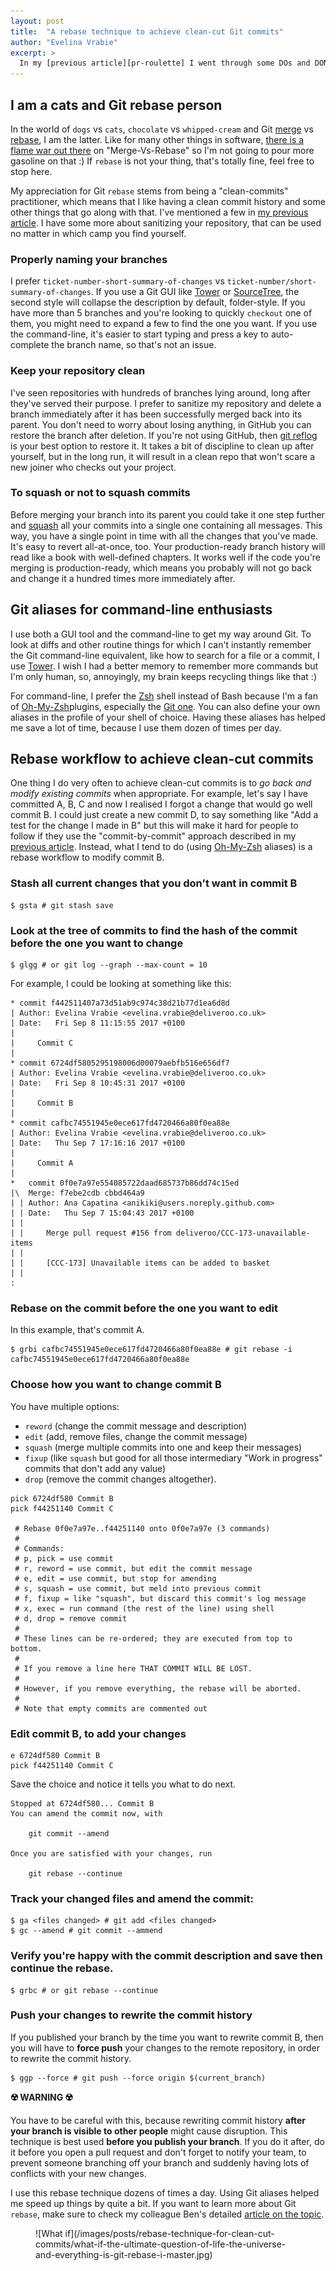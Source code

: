 ```yaml
---
layout: post
title:  "A rebase technique to achieve clean-cut Git commits"
author: "Evelina Vrabie"
excerpt: >
  In my [previous article][pr-roulette] I went through some DOs and DON'Ts for mastering Pull Requests and get them reviewed as quick as possible. I'm following that by illustrating a Git rebase technique that can help you achieve clean-cut commits which allow your reviewers to read your PR like a story with well-defined chapters.
---
```


## I am a cats and Git rebase person

In the world of `dogs` vs `cats`, `chocolate` vs `whipped-cream` and Git [merge][git-merge] vs [rebase][git-rebase], I am the latter. Like for many other things in software, [there is a flame war out there][so-merge-vs-rebase] on "Merge-Vs-Rebase" so I'm not going to pour more gasoline on that :) If `rebase` is not your thing, that's totally fine, feel free to stop here.


My appreciation for Git `rebase` stems from being a "clean-commits" practitioner, which means that I like having a clean commit history and some other things that go along with that. I've mentioned a few in [my previous article][pr-roulette]. I have some more about sanitizing your repository, that can be used no matter in which camp you find yourself.

### Properly naming your branches 

I prefer `ticket-number-short-summary-of-changes` vs `ticket-number/short-summary-of-changes`. If you use a Git GUI like [Tower][git-tower] or [SourceTree][sourcetree], the second style will collapse the description by default, folder-style. If you have more than 5 branches and you're looking to quickly `checkout` one of them, you might need to expand a few to find the one you want. If you use the command-line, it's easier to start typing and press a key to auto-complete the branch name, so that's not an issue. 

### Keep your repository clean

I've seen repositories with hundreds of branches lying around, long after they've served their purpose. I prefer to sanitize my repository and delete a branch immediately after it has been successfully merged back into its parent. You don't need to worry about losing anything, in GitHub you can restore the branch after deletion. If you're not using GitHub, then [git reflog][git-reflog] is your best option to restore it. It takes a bit of discipline to clean up after yourself, but in the long run, it will result in a clean repo that won't scare a new joiner who checks out your project.

### To squash or not to squash commits

Before merging your branch into its parent you could take it one step further and [squash][git-commit] all your commits into a single one containing all messages. This way, you have a single point in time with all the changes that you've made. It's easy to revert all-at-once, too. Your production-ready branch history will read like a book with well-defined chapters. It works well if the code you're merging is production-ready, which means you probably will not go back and change it a hundred times more immediately after.

## Git aliases for command-line enthusiasts

I use both a GUI tool and the command-line to get my way around Git. To look at diffs and other routine things for which I can't instantly remember the Git command-line equivalent, like how to search for a file or a commit, I use [Tower][git-tower]. I wish I had a better memory to remember more commands but I'm only human, so, annoyingly, my brain keeps recycling things like that :)

For command-line, I prefer the [Zsh][zsh-shell] shell instead of Bash because I'm a fan of [Oh-My-Zsh][oh-my-zsh ]plugins, especially the [Git one][git-aliases]. You can also define your own aliases in the profile of your shell of choice. Having these aliases has helped me save a lot of time, because I use them dozen of times per day.

## Rebase workflow to achieve clean-cut commits

One thing I do very often to achieve clean-cut commits is to _go back and modify existing commits_ when appropriate.
For example, let's say I have committed A, B, C and now I realised I forgot a change that would go well commit B. 
I could just create a new commit D, to say something like "Add a test for the change I made in B" but this will make it hard for people to follow if they use the "commit-by-commit" approach described in my [previous article][pr-roulette]. 
Instead, what I tend to do (using [Oh-My-Zsh][oh-my-zsh] aliases) is a rebase workflow to modify commit B.

### Stash all current changes that you don't want in commit B

```shell
$ gsta # git stash save
```

### Look at the tree of commits to find the hash of the commit before the one you want to change

```shell
$ glgg # or git log --graph --max-count = 10
```
For example, I could be looking at something like this:

```shell
* commit f442511407a73d51ab9c974c38d21b77d1ea6d8d
| Author: Evelina Vrabie <evelina.vrabie@deliveroo.co.uk>
| Date:   Fri Sep 8 11:15:55 2017 +0100
|
|     Commit C
|
* commit 6724df5805295198006d00079aebfb516e656df7
| Author: Evelina Vrabie <evelina.vrabie@deliveroo.co.uk>
| Date:   Fri Sep 8 10:45:31 2017 +0100
|
|     Commit B
|
* commit cafbc74551945e0ece617fd4720466a80f0ea88e
| Author: Evelina Vrabie <evelina.vrabie@deliveroo.co.uk>
| Date:   Thu Sep 7 17:16:16 2017 +0100
|
|     Commit A
|
*   commit 0f0e7a97e554085722daad685737b86dd74c15ed
|\  Merge: f7ebe2cdb cbbd464a9
| | Author: Ana Capatina <anikiki@users.noreply.github.com>
| | Date:   Thu Sep 7 15:04:43 2017 +0100
| |
| |     Merge pull request #156 from deliveroo/CCC-173-unavailable-items
| |
| |     [CCC-173] Unavailable items can be added to basket
| |
:
```

### Rebase on the commit **before the one you want to edit**

In this example, that's commit A.

```shell
$ grbi cafbc74551945e0ece617fd4720466a80f0ea88e # git rebase -i cafbc74551945e0ece617fd4720466a80f0ea88e
```

### Choose how you want to change commit B

You have multiple options:

+ `reword` (change the commit message and description)
+ `edit` (add, remove files, change the commit message)
+ `squash` (merge multiple commits into one and keep their messages)
+ `fixup` (like `squash` but good for all those intermediary "Work in progress" commits that don't add any value) 
+ `drop` (remove the commit changes altogether).


```
pick 6724df580 Commit B
pick f44251140 Commit C

 # Rebase 0f0e7a97e..f44251140 onto 0f0e7a97e (3 commands)
 #
 # Commands:
 # p, pick = use commit
 # r, reword = use commit, but edit the commit message
 # e, edit = use commit, but stop for amending
 # s, squash = use commit, but meld into previous commit
 # f, fixup = like "squash", but discard this commit's log message
 # x, exec = run command (the rest of the line) using shell
 # d, drop = remove commit
 #
 # These lines can be re-ordered; they are executed from top to bottom.
 #
 # If you remove a line here THAT COMMIT WILL BE LOST.
 #
 # However, if you remove everything, the rebase will be aborted.
 #
 # Note that empty commits are commented out
```

### Edit commit B, to add your changes

```
e 6724df580 Commit B
pick f44251140 Commit C
```

Save the choice and notice it tells you what to do next.

```
Stopped at 6724df580... Commit B
You can amend the commit now, with

	git commit --amend

Once you are satisfied with your changes, run

	git rebase --continue
```

### Track your changed files and **amend the commit**:

```shell
$ ga <files changed> # git add <files changed>
$ gc --amend # git commit --ammend 
```

### Verify you're happy with the commit description and save then continue the rebase.

```shell
$ grbc # or git rebase --continue
```

### Push your changes to rewrite the commit history

If you published your branch by the time you want to rewrite commit B, then you will have to **force push** your changes to the remote repository, in order to rewrite the commit history.

```shell
$ ggp --force # git push --force origin $(current_branch)
```

**☢️ WARNING ☢️**

You have to be careful with this, because rewriting commit history **after your branch is visible to other people** might cause disruption. This technique is best used **before you publish your branch**. If you do it after, do it before you open a pull request and don't forget to notify your team, to prevent someone branching off your branch and suddenly having lots of conflicts with your new changes.

I use this rebase technique dozens of times a day. Using Git aliases helped me speed up things by quite a bit.
If you want to learn more about Git `rebase`, make sure to check my colleague Ben's detailed [article on the topic][reset-rebase-workflow].

<figure class="small">
![What if](/images/posts/rebase-technique-for-clean-cut-commits/what-if-the-ultimate-question-of-life-the-universe-and-everything-is-git-rebase-i-master.jpg)
</figure>

[pr-roulette]: /2017/09/06/play-pull-request-roulette.html
[git-merge]: https://git-scm.com/docs/git-merge
[git-rebase]: https://git-scm.com/docs/git-rebase
[git-commit]: https://git-scm.com/docs/git-commit
[so-merge-vs-rebase]: https://stackoverflow.com/questions/804115/when-do-you-use-git-rebase-instead-of-git-merge
[git-tower]: https://www.git-tower.com/
[sourcetree]: https://www.sourcetreeapp.com/
[zsh-shell]: http://www.zsh.org/
[oh-my-zsh]: http://ohmyz.sh/
[git-reflog]: https://confluence.atlassian.com/bbkb/how-to-restore-a-deleted-branch-765757540.html
[git-aliases]: https://github.com/robbyrussell/oh-my-zsh/wiki/Cheatsheet
[reset-rebase-workflow]: /2017-09-07-reset-rebase-workflow.html